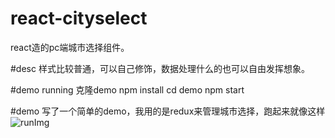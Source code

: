 # react-cityselect
react造的pc端城市选择组件。

#desc
样式比较普通，可以自己修饰，数据处理什么的也可以自由发挥想象。

#demo running
克隆demo
npm install
cd demo
npm start

#demo
写了一个简单的demo，我用的是redux来管理城市选择，跑起来就像这样
![runImg](runcityselect.gif)